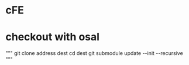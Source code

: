 cFE
===

checkout with osal
===
"""
git clone address dest
cd dest
git submodule update --init --recursive
"""
